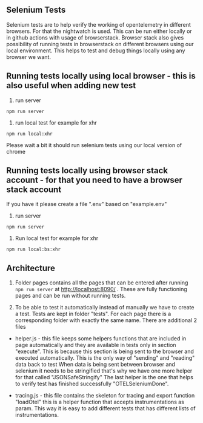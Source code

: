 ## Selenium Tests

Selenium tests are to help verify the working of opentelemetry in different browsers. For that the nightwatch is used.
This can be run either locally or in github actions with usage of browserstack.
Browser stack also gives possibility of running tests in browserstack on different browsers using our local environment.
This helps to test and debug things locally using any browser we want.  

## Running tests locally using local browser - this is also useful when adding new test

1. run server

```shell
npm run server
```

1. run local test for example for xhr

```shell
npm run local:xhr
```

Please wait a bit it should run selenium tests using our local version of chrome

## Running tests locally using browser stack account - for that you need to have a browser stack account

If you have it please create a file ".env" based on "example.env"

1. run server

```shell
npm run server
```

1. Run local test for example for xhr

```shell
npm run local:bs:xhr
```

## Architecture

1. Folder pages contains all the pages that can be entered after running `npn run server` at <http://localhost:8090/> .
These are fully functioning pages and can be run without running tests.

2. To be able to test it automatically instead of manually we have to create a test. Tests are kept in folder "tests".
For each page there is a corresponding folder with exactly the same name. There are additional 2 files

- helper.js - this file keeps some helpers functions that are included in page automatically and they are available in tests only in section "execute".
This is because this section is being sent to the browser and executed automatically. This is the only way of "sending" and "reading" data back to test
When data is being sent between browser and selenium it needs to be stringified that's why we have one more helper for that called "JSONSafeStringify"
The last helper is the one that helps to verify test has finished successfully "OTELSeleniumDone".

- tracing.js - this file contains the skeleton for tracing and export function "loadOtel" this is a helper function that accepts instrumentations as param.
This way it is easy to add different tests that has different lists of instrumentations.
